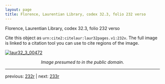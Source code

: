 ```yaml
---
layout: page
title: Florence, Laurentian Library, codex 32.3, folio 232 verso
---
```


Florence, Laurentian Library, codex 32.3, folio 232 verso

Cite this object as `urn:cite2:citelaur:laur32pages.v1:232v`.  The full image is linked to a citation tool you can use to cite regions of the image.

[![laur32_3_00472](http://www.homermultitext.org/iipsrv?IIIF=/project/homer/pyramidal/deepzoom/citelaur/laur32imgs/v1/laur32_3_00472.tif/full/800,/0/default.jpg)](http://www.homermultitext.org/ict2/?urn=urn:cite2:citelaur:laur32imgs.v1:laur32_3_00472) 

<p style="text-align: center; font-style: italic;">Image presumed to in the public domain.</p>

---

previous: [232r](../232r/) | next: [233r](../233r/)